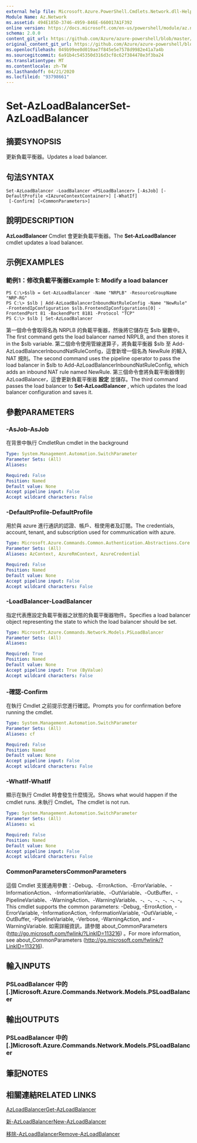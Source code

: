 ```yaml
---
external help file: Microsoft.Azure.PowerShell.Cmdlets.Network.dll-Help.xml
Module Name: Az.Network
ms.assetid: 494E185D-3746-4959-846E-660017A1F392
online version: https://docs.microsoft.com/en-us/powershell/module/az.network/set-azloadbalancer
schema: 2.0.0
content_git_url: https://github.com/Azure/azure-powershell/blob/master/src/Network/Network/help/Set-AzLoadBalancer.md
original_content_git_url: https://github.com/Azure/azure-powershell/blob/master/src/Network/Network/help/Set-AzLoadBalancer.md
ms.openlocfilehash: 049b99ee0d019ae7f845e5e7578d9982e41a7a4b
ms.sourcegitcommit: 6a91b4c545350d316d3cf8c62f384478e3f3ba24
ms.translationtype: MT
ms.contentlocale: zh-TW
ms.lasthandoff: 04/21/2020
ms.locfileid: "93798661"
---
```

# <span data-ttu-id="e94ca-101">Set-AzLoadBalancer</span><span class="sxs-lookup"><span data-stu-id="e94ca-101">Set-AzLoadBalancer</span></span>

## <span data-ttu-id="e94ca-102">摘要</span><span class="sxs-lookup"><span data-stu-id="e94ca-102">SYNOPSIS</span></span>
<span data-ttu-id="e94ca-103">更新負載平衡器。</span><span class="sxs-lookup"><span data-stu-id="e94ca-103">Updates a load balancer.</span></span>

## <span data-ttu-id="e94ca-104">句法</span><span class="sxs-lookup"><span data-stu-id="e94ca-104">SYNTAX</span></span>

```
Set-AzLoadBalancer -LoadBalancer <PSLoadBalancer> [-AsJob] [-DefaultProfile <IAzureContextContainer>] [-WhatIf]
 [-Confirm] [<CommonParameters>]
```

## <span data-ttu-id="e94ca-105">說明</span><span class="sxs-lookup"><span data-stu-id="e94ca-105">DESCRIPTION</span></span>
<span data-ttu-id="e94ca-106">**AzLoadBalancer** Cmdlet 會更新負載平衡器。</span><span class="sxs-lookup"><span data-stu-id="e94ca-106">The **Set-AzLoadBalancer** cmdlet updates a load balancer.</span></span>

## <span data-ttu-id="e94ca-107">示例</span><span class="sxs-lookup"><span data-stu-id="e94ca-107">EXAMPLES</span></span>

### <span data-ttu-id="e94ca-108">範例1：修改負載平衡器</span><span class="sxs-lookup"><span data-stu-id="e94ca-108">Example 1: Modify a load balancer</span></span>
```
PS C:\>$slb = Get-AzLoadBalancer -Name "NRPLB" -ResourceGroupName "NRP-RG"
PS C:\> $slb | Add-AzLoadBalancerInboundNatRuleConfig -Name "NewRule" -FrontendIpConfiguration $slb.FrontendIpConfigurations[0] -FrontendPort 81 -BackendPort 8181 -Protocol "TCP"
PS C:\> $slb | Set-AzLoadBalancer
```

<span data-ttu-id="e94ca-109">第一個命令會取得名為 NRPLB 的負載平衡器，然後將它儲存在 $slb 變數中。</span><span class="sxs-lookup"><span data-stu-id="e94ca-109">The first command gets the load balancer named NRPLB, and then stores it in the $slb variable.</span></span>
<span data-ttu-id="e94ca-110">第二個命令使用管線運算子，將負載平衡器 $slb 至 Add-AzLoadBalancerInboundNatRuleConfig，這會新增一個名為 NewRule 的輸入 NAT 規則。</span><span class="sxs-lookup"><span data-stu-id="e94ca-110">The second command uses the pipeline operator to pass the load balancer in $slb to Add-AzLoadBalancerInboundNatRuleConfig, which adds an inbound NAT rule named NewRule.</span></span>
<span data-ttu-id="e94ca-111">第三個命令會將負載平衡器傳到 AzLoadBalancer，這會更新負載平衡器 **設定** 並儲存。</span><span class="sxs-lookup"><span data-stu-id="e94ca-111">The third command passes the load balancer to **Set-AzLoadBalancer** , which updates the load balancer configuration and saves it.</span></span>

## <span data-ttu-id="e94ca-112">參數</span><span class="sxs-lookup"><span data-stu-id="e94ca-112">PARAMETERS</span></span>

### <span data-ttu-id="e94ca-113">-AsJob</span><span class="sxs-lookup"><span data-stu-id="e94ca-113">-AsJob</span></span>
<span data-ttu-id="e94ca-114">在背景中執行 Cmdlet</span><span class="sxs-lookup"><span data-stu-id="e94ca-114">Run cmdlet in the background</span></span>

```yaml
Type: System.Management.Automation.SwitchParameter
Parameter Sets: (All)
Aliases:

Required: False
Position: Named
Default value: None
Accept pipeline input: False
Accept wildcard characters: False
```

### <span data-ttu-id="e94ca-115">-DefaultProfile</span><span class="sxs-lookup"><span data-stu-id="e94ca-115">-DefaultProfile</span></span>
<span data-ttu-id="e94ca-116">用於與 azure 進行通訊的認證、帳戶、租使用者及訂閱。</span><span class="sxs-lookup"><span data-stu-id="e94ca-116">The credentials, account, tenant, and subscription used for communication with azure.</span></span>

```yaml
Type: Microsoft.Azure.Commands.Common.Authentication.Abstractions.Core.IAzureContextContainer
Parameter Sets: (All)
Aliases: AzContext, AzureRmContext, AzureCredential

Required: False
Position: Named
Default value: None
Accept pipeline input: False
Accept wildcard characters: False
```

### <span data-ttu-id="e94ca-117">-LoadBalancer</span><span class="sxs-lookup"><span data-stu-id="e94ca-117">-LoadBalancer</span></span>
<span data-ttu-id="e94ca-118">指定代表應設定負載平衡器之狀態的負載平衡器物件。</span><span class="sxs-lookup"><span data-stu-id="e94ca-118">Specifies a load balancer object representing the state to which the load balancer should be set.</span></span>

```yaml
Type: Microsoft.Azure.Commands.Network.Models.PSLoadBalancer
Parameter Sets: (All)
Aliases:

Required: True
Position: Named
Default value: None
Accept pipeline input: True (ByValue)
Accept wildcard characters: False
```

### <span data-ttu-id="e94ca-119">-確認</span><span class="sxs-lookup"><span data-stu-id="e94ca-119">-Confirm</span></span>
<span data-ttu-id="e94ca-120">在執行 Cmdlet 之前提示您進行確認。</span><span class="sxs-lookup"><span data-stu-id="e94ca-120">Prompts you for confirmation before running the cmdlet.</span></span>

```yaml
Type: System.Management.Automation.SwitchParameter
Parameter Sets: (All)
Aliases: cf

Required: False
Position: Named
Default value: None
Accept pipeline input: False
Accept wildcard characters: False
```

### <span data-ttu-id="e94ca-121">-WhatIf</span><span class="sxs-lookup"><span data-stu-id="e94ca-121">-WhatIf</span></span>
<span data-ttu-id="e94ca-122">顯示在執行 Cmdlet 時會發生什麼情況。</span><span class="sxs-lookup"><span data-stu-id="e94ca-122">Shows what would happen if the cmdlet runs.</span></span> <span data-ttu-id="e94ca-123">未執行 Cmdlet。</span><span class="sxs-lookup"><span data-stu-id="e94ca-123">The cmdlet is not run.</span></span>

```yaml
Type: System.Management.Automation.SwitchParameter
Parameter Sets: (All)
Aliases: wi

Required: False
Position: Named
Default value: None
Accept pipeline input: False
Accept wildcard characters: False
```

### <span data-ttu-id="e94ca-124">CommonParameters</span><span class="sxs-lookup"><span data-stu-id="e94ca-124">CommonParameters</span></span>
<span data-ttu-id="e94ca-125">這個 Cmdlet 支援通用參數：-Debug、-ErrorAction、-ErrorVariable、-InformationAction、-InformationVariable、-OutVariable、-OutBuffer、-PipelineVariable、-WarningAction、-WarningVariable、-、-、-、-、-、-。</span><span class="sxs-lookup"><span data-stu-id="e94ca-125">This cmdlet supports the common parameters: -Debug, -ErrorAction, -ErrorVariable, -InformationAction, -InformationVariable, -OutVariable, -OutBuffer, -PipelineVariable, -Verbose, -WarningAction, and -WarningVariable.</span></span> <span data-ttu-id="e94ca-126">如需詳細資訊，請參閱 about_CommonParameters (http://go.microsoft.com/fwlink/?LinkID=113216) 。</span><span class="sxs-lookup"><span data-stu-id="e94ca-126">For more information, see about_CommonParameters (http://go.microsoft.com/fwlink/?LinkID=113216).</span></span>

## <span data-ttu-id="e94ca-127">輸入</span><span class="sxs-lookup"><span data-stu-id="e94ca-127">INPUTS</span></span>

### <span data-ttu-id="e94ca-128">PSLoadBalancer 中的 [.]</span><span class="sxs-lookup"><span data-stu-id="e94ca-128">Microsoft.Azure.Commands.Network.Models.PSLoadBalancer</span></span>

## <span data-ttu-id="e94ca-129">輸出</span><span class="sxs-lookup"><span data-stu-id="e94ca-129">OUTPUTS</span></span>

### <span data-ttu-id="e94ca-130">PSLoadBalancer 中的 [.]</span><span class="sxs-lookup"><span data-stu-id="e94ca-130">Microsoft.Azure.Commands.Network.Models.PSLoadBalancer</span></span>

## <span data-ttu-id="e94ca-131">筆記</span><span class="sxs-lookup"><span data-stu-id="e94ca-131">NOTES</span></span>

## <span data-ttu-id="e94ca-132">相關連結</span><span class="sxs-lookup"><span data-stu-id="e94ca-132">RELATED LINKS</span></span>

[<span data-ttu-id="e94ca-133">AzLoadBalancer</span><span class="sxs-lookup"><span data-stu-id="e94ca-133">Get-AzLoadBalancer</span></span>](./Get-AzLoadBalancer.md)

[<span data-ttu-id="e94ca-134">新-AzLoadBalancer</span><span class="sxs-lookup"><span data-stu-id="e94ca-134">New-AzLoadBalancer</span></span>](./New-AzLoadBalancer.md)

[<span data-ttu-id="e94ca-135">移除-AzLoadBalancer</span><span class="sxs-lookup"><span data-stu-id="e94ca-135">Remove-AzLoadBalancer</span></span>](./Remove-AzLoadBalancer.md)


